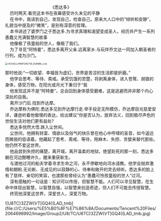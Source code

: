                                       《悉达多》  
    历时两天.看完这本书在夜幕感受许久未见的平静  
    在书中，我读到自己，发现自己，检查自己。原来大人口中的“倾听和安静”，礼貌当中提及的“微笑”，是别有深意的哲理。  
    本书讲述了婆罗门之子悉达多.为寻求真理和渴望变成圣人，经历并产生一系列愚蠢又充满智慧的故事  
    他像极了孩童般的世人，像极了我们。  
    为了寻觅“阿特曼”，悉达多离开父亲.远离家乡.与玩伴乔文达一同加入朝圣者的行列，成为沙门。  

<img title="" src="file:///C:/Users/%E5%B0%8F%E7%86%8A/Documents/Tencent%20Files/2064698992/Image/Group2/~B/%60[/~B%60[JJHR6P2WUT@_0U8IM6L_tmb.jpeg" alt="~B%60[JJHR6P2WUT@_0U8IM6L_tmb" style="zoom:50%;" data-align="center">

那时他说:“一切欲望、幸福皆为虚幻，世界是苦涩的生活即是折磨。”  
    他学会思考、等待、斋戒。承受饥饿的苦楚，将剥离身体，进入苍鹭、胡狼的身体，感受万物，在阳光或月光下重归于“我  
    他发现这并不是“阿特曼“，总会回到身体感受磨难，这是逃避而并非那个内心深处的自我。  
    离开沙门后.找到乔达摩。  
    乔达摩称为佛陀.悉达多见到乔达摩行走.举手投足无所模仿，乔达摩目光慈爱安详，谦逊听着他傲慢的表达，给出建议“你是否认为，放弃法义，回到极尽声色的世俗生活对他们更有益处?  
    悉达多恍然大悟.跌入尘世间。  
    尘世间，他拥有财富、情欲以及俗气的快乐曾在他心中呼啸的圣音，如今遥远而微弱的低语着。他藏起了思考、斋戒、等待，用麻木、失控、贪婪来替代那些。他仍然不爱这世界。  
    他品尝到失控的痛楚，离开城，离开温柔的地狱，绝望赴死的那一刻，悉达多躺在河边酣睡许久，醒来重获新生。  
    与渡他过河的船夫学着寻求生命之河，永不停歇地向河水请教。他学会抛弃激情和期盼.无论断、无成见的以寂静的心、侍奉和敞开的灵去倾听。悉达多的脸上有了慈祥、亲切的笑容，也渡那些曾经认为“愚蠢可怜孩童般的世人“过河。  
    深有感触的一句话是：知识可以传授，但智慧不能。人们可以寻见智慧，在生命中体现出智慧，以智慧自强，以智慧来创造奇迹，但人们不可能去传授智慧。  
    终究他深爱这世界，深爱世人，深爱万物。

![U8TC)3ZZW(_VT_]GQ4((LAD_tmb](file:///C:/Users/%E5%B0%8F%E7%86%8A/Documents/Tencent%20Files/2064698992/Image/Group2/U8/TC/U8TC)3ZZW(_VT_]GQ4((LAD_tmb.jpg)
